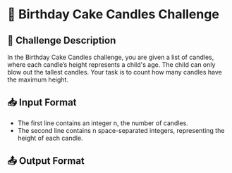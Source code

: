 # 🎂 Birthday Cake Candles Challenge

## 📝 Challenge Description
In the Birthday Cake Candles challenge, you are given a list of candles, where each candle’s height represents a child's age. The child can only blow out the tallest candles. Your task is to count how many candles have the maximum height.

## 📥 Input Format
- The first line contains an integer n, the number of candles.
- The second line contains n space-separated integers, representing the height of each candle.

## 📤 Output Format
